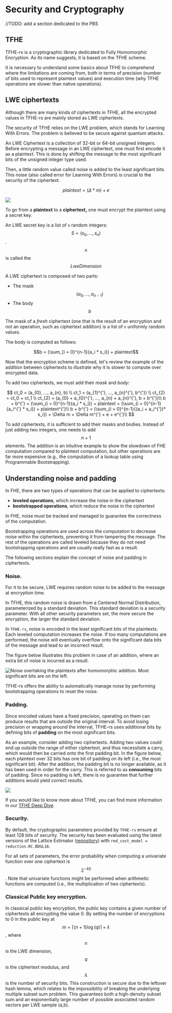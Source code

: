 # Security and Cryptography

//TODO: add a section dedicated to the PBS


## TFHE

TFHE-rs is a cryptographic library dedicated to Fully Homomorphic Encryption. As its name suggests, it is based on the TFHE scheme.

It is necessary to understand some basics about TFHE to comprehend where the limitations are coming from, both in terms of precision (number of bits used to represent plaintext values) and execution time (why TFHE operations are slower than native operations).

## LWE ciphertexts

Although there are many kinds of ciphertexts in TFHE, all the encrypted values in TFHE-rs are mainly stored as LWE ciphertexts.

The security of TFHE relies on the LWE problem, which stands for Learning With Errors. The problem is believed to be secure against quantum attacks.

An LWE Ciphertext is a collection of 32-bit or 64-bit unsigned integers. Before encrypting a message in an LWE ciphertext, one must first encode it as a plaintext. This is done by shifting the message to the most significant bits of the unsigned integer type used.

Then, a little random value called noise is added to the least significant bits. This noise (also called error for Learning With Errors) is crucial to the security of the ciphertext.

$$plaintext = (\Delta * m) + e$$

![](../\_static/lwe.png)

To go from a **plaintext** to a **ciphertext,** one must encrypt the plaintext using a secret key.

An LWE secret key is a list of `n` random integers: $$S = (s_0, ..., s_n)$$. $$n$$ is called the $$LweDimension$$

A LWE ciphertext is composed of two parts:

* The mask $$(a_0, ..., a_{n-1})$$
* The body $$b$$

The mask of a _fresh_ ciphertext (one that is the result of an encryption and not an operation, such as ciphertext addition) is a list of `n` uniformly random values.

The body is computed as follows:

$$b = (\sum_{i = 0}^{n-1}{a_i * s_i}) + plaintext$$

Now that the encryption scheme is defined, let's review the example of the addition between ciphertexts to illustrate why it is slower to compute over encrypted data.

To add two ciphertexts, we must add their $mask$ and $body$:

$$
ct_0 = (a_{0}, ..., a_{n}, b) \\ ct_1 = (a_{1}^{'}, ..., a_{n}^{'}, b^{'}) \\ ct_{2} = ct_0 + ct_1 \\ ct_{2} = (a_{0} + a_{0}^{'}, ..., a_{n} + a_{n}^{'}, b + b^{'})\\ b + b^{'} = (\sum_{i = 0}^{n-1}{a_i * s_i}) + plaintext + (\sum_{i = 0}^{n-1}{a_i^{'} * s_i}) + plaintext^{'}\\ b + b^{'} = (\sum_{i = 0}^{n-1}{(a_i + a_i^{'})* s_i}) + \Delta m + \Delta m^{'} + e + e^{'}\\
$$

To add ciphertexts, it is sufficient to add their masks and bodies. Instead of just adding two integers, one needs to add $$n + 1$$ elements. The addition is an intuitive example to show the slowdown of FHE computation compared to plaintext computation, but other operations are far more expensive (e.g., the computation of a lookup table using Programmable Bootstrapping).

## Understanding noise and padding

In FHE, there are two types of operations that can be applied to ciphertexts:

* **leveled operations**, which increase the noise in the ciphertext
* **bootstrapped operations**, which reduce the noise in the ciphertext

In FHE, noise must be tracked and managed to guarantee the correctness of the computation.

Bootstrapping operations are used across the computation to decrease noise within the ciphertexts, preventing it from tampering the message. The rest of the operations are called leveled because they do not need bootstrapping operations and are usually really fast as a result.

The following sections explain the concept of noise and padding in ciphertexts.

### Noise.

For it to be secure, LWE requires random noise to be added to the message at encryption time.

In TFHE, this random noise is drawn from a Centered Normal Distribution, parameterized by a standard deviation. This standard deviation is a security parameter. With all other security parameters set, the more secure the encryption, the larger the standard deviation.

In `TFHE-rs`, noise is encoded in the least significant bits of the plaintexts. Each leveled computation increases the noise. If too many computations are performed, the noise will eventually overflow onto the significant data bits of the message and lead to an incorrect result.

The figure below illustrates this problem in case of an addition, where an extra bit of noise is incurred as a result.

![Noise overtaking the plaintexts after homomorphic addition. Most significant bits are on the left.](../\_static/fig7.png)

TFHE-rs offers the ability to automatically manage noise by performing bootstrapping operations to reset the noise.

### Padding.

Since encoded values have a fixed precision, operating on them can produce results that are outside the original interval. To avoid losing precision or wrapping around the interval, TFHE-rs uses additional bits by defining bits of **padding** on the most significant bits.

As an example, consider adding two ciphertexts. Adding two values could end up outside the range of either ciphertext, and thus necessitate a carry, which would then be carried onto the first padding bit. In the figure below, each plaintext over 32 bits has one bit of padding on its left (i.e., the most significant bit). After the addition, the padding bit is no longer available, as it has been used in order for the carry. This is referred to as **consuming** bits of padding. Since no padding is left, there is no guarantee that further additions would yield correct results.

![](../\_static/fig6.png)

If you would like to know more about TFHE, you can find more information in our [TFHE Deep Dive](https://www.zama.ai/post/tfhe-deep-dive-part-1).

### Security.

By default, the cryptographic parameters provided by `TFHE-rs` ensure at least 128 bits of security. The security has been evaluated using the latest versions of the Lattice Estimator ([repository](https://github.com/malb/lattice-estimator)) with `red_cost_model = reduction.RC.BDGL16`.

For all sets of parameters, the error probability when computing a univariate function over one ciphertext is $$2^{-40}$$. Note that univariate functions might be performed when arithmetic functions are computed (i.e., the multiplication of two ciphertexts).

### Classical Public key encryption.

In classical public key encryption, the public key contains a given number of ciphertexts all encrypting the value 0. By setting the number of encryptions to 0 in the public key at $$m = \lceil (n+1) \log(q) \rceil + \lambda$$, where $$n$$ is the LWE dimension, $$q$$ is the ciphertext modulus, and $$\lambda$$ is the number of security bits. This construction is secure due to the leftover hash lemma, which relates to the impossibility of breaking the underlying multiple subset sum problem. This guarantees both a high-density subset sum and an exponentially large number of possible associated random vectors per LWE sample (a,b).
